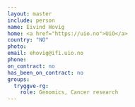 ```yaml
---
layout: master
include: person
name: Eivind Hovig
home: <a href="https://uio.no">UiO</a>
country: "NO"
photo:
email: ehovig@ifi.uio.no
phone:
on_contract: no
has_been_on_contract: no
groups:
  tryggve-rg:
    role: Genomics, Cancer research
---
```

